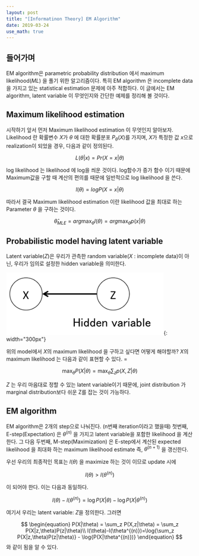 ```yaml
---
layout: post
title: "[Informatinon Theory] EM Algorithm"
date: 2019-03-24
use_math: true
---
```

## 들어가며
EM algorithm은 parametric probability distribution 에서 maximum likelihood(*ML*) 을 풀기 위한 알고리즘이다. 특히 EM algorithm 은 incomplete data 을 가지고 있는 statistical estimation 문제에 아주 적합하다. 이 글에서는 EM algorithm, latent variable 이 무엇인지와 간단한 예제를 정리해 볼 것이다.

## Maximum likelihood estimation
시작하기 앞서 먼저 Maximum likelihood estimation 이 무엇인지 알아보자. Likelihood 란 확률변수 $X$가 $\theta$ 에 대한 확률분포 $P_{\theta}(X)$를 가지며, $X$가 특정한 값 $x$으로 realization이 되었을 경우, 다음과 같이 정의된다.

$$ L(\theta|x) = Pr(X=x|\theta) $$

log likelihood 는 likelihood 에 log을 씌운 것이다. log함수가 증가 함수 이기 때문에 Maximum값을 구할 때 계산의 편의를 때문에 일반적으로 log likelihood 을 쓴다.

$$ l(\theta) = log P(X=x|\theta) $$

따라서 결국 Maximum likelihood estimation 이란 likelihood 값을 최대로 하는 Parameter $\theta$ 을 구하는 것이다.

$$ \hat{\theta}_{MLE} = arg \max_{\theta} l(\theta) = arg \max_{\theta} p(x|\theta) $$

## Probabilistic model having latent variable
Latent variable($Z$)은 우리가 관측한 random variable($X$ : incomplete data)이 아닌, 우리가 임의로 설정한 hidden variable을 의미한다.

![hidden variable Z](/assets/images/post/post1_1.png){: width="300px"}

위의 model에서 $X$의 maximum likelihood 을 구하고 싶다면 어떻게 해야할까? $X$의 maximum likelihood 는 다음과 같이 표현할 수 있다. =

$$ \max_{\theta} P(X|\theta) = \max_{\theta}\sum_z p(X,Z|\theta) $$

$Z$ 는 우리 마음대로 정할 수 있는 latent variable이기 때문에, joint distribution 가 marginal distribution보다 쉬운 Z를 잡는 것이 가능하다.

## EM algorithm
EM algorithm은 2개의 step으로 나눠진다. (n번째 iteration이라고 했을때) 첫번째, E-step(Expectation) 은  $\theta^{(n)}$ 을 가지고 latent variable을 포함한 likelihood 을 계산한다. 그 다음 두번째, M-step(Maximization) 은 E-step에서 계산된 expected likelihood 을 최대화 하는 maximum likelihood estimate 즉, $\theta^{(n+1)}$ 을 갱신한다.

우선 우리의 최종적인 목표는 $l(\theta)$ 을 maximize 하는 것이 이므로 update 시에

$$ l(\theta) \gt l(\theta^{(n)}) $$

이 되어야 한다. 이는 다음과 동일하다.

$$ l(\theta)-l(\theta^{(n)}) = \log{P(X|\theta)}-\log{P(X|\theta^{(n)})} $$

여기서 우리는 latent variable: $Z$을 정의한다. 그러면  

$$
\begin{equation}
P(X|\theta) = \sum_z P(X,z|\theta) = \sum_z P(X|z,\theta)P(z|\theta)\\
l(\theta)-l(\theta^{(n)})=\log{\sum_z P(X|z,\theta)P(z|\theta)} - \log{P(X|\theta^{(n)})}
\end{equation}
$$
와 같이 됨을 알 수 있다.
